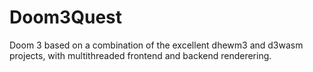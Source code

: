 # Doom3Quest
Doom 3 based on a combination of the excellent dhewm3 and d3wasm projects, with multithreaded frontend and backend renderering.

